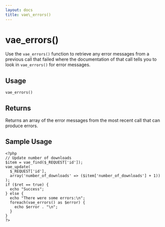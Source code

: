 ```yaml
---
layout: docs
title: vae\_errors()
---
```


# vae\_errors()

Use the `vae_errors()` function to retrieve any error messages from a
previous call that failed where the documentation of that call tells you
to look in `vae_errors()` for error messages.

## Usage

`vae_errors()`

## Returns

Returns an array of the error messages from the most recent call that
can produce errors.

## Sample Usage

    <?php
    // Update number of downloads
    $item = vae_find($_REQUEST['id']);
    vae_update(
      $_REQUEST['id'], 
      array('number_of_downloads' => ($item['number_of_downloads'] + 1))
    );
    if ($ret == true) {
      echo "Success";
    } else {
      echo "There were some errors:\n";
      foreach(vae_errors() as $error) {
        echo $error . "\n";
      }
    }
    ?>
